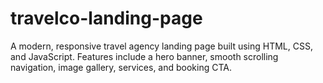 # travelco-landing-page
A modern, responsive travel agency landing page built using HTML, CSS, and JavaScript. Features include a hero banner, smooth scrolling navigation, image gallery, services, and booking CTA.
